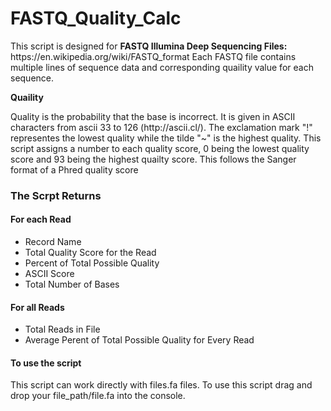 # FASTQ_Quality_Calc

<p>This script is designed for <b>FASTQ Illumina Deep Sequencing Files:</b> https://en.wikipedia.org/wiki/FASTQ_format
Each FASTQ file contains multiple lines of sequence data and corresponding quaility value for each sequence.</p> 

<p><b>Quaility</b></p>
<p>Quality is the probability that the base is incorrect. It is given in ASCII characters from ascii 33 to 126 (http://ascii.cl/). The exclamation mark "!" representes the lowest quality while the tilde "~" is the highest quality. This script assigns a number to each quality score, 0 being the lowest quality score and 93 being the highest quailty score. This follows the Sanger format of a Phred quality score</p>
<h3>The Scrpt Returns</h3>
<h4>For each Read</h4>
<ul>
<li>Record Name</li>
<li>Total Quality Score for the Read</li>
<li>Percent of Total Possible Quality</li>
<li>ASCII Score</li>
<li>Total Number of Bases</li>
</ul>

<h4>For all Reads</h4>

<ul>
<li>Total Reads in File</li>
<li>Average Perent of Total Possible Quality for Every Read</li>
</ul>

<h4>To use the script</h4>

<p>This script can work directly with files.fa files. To use this script drag and drop your file_path/file.fa into the console.</p>
